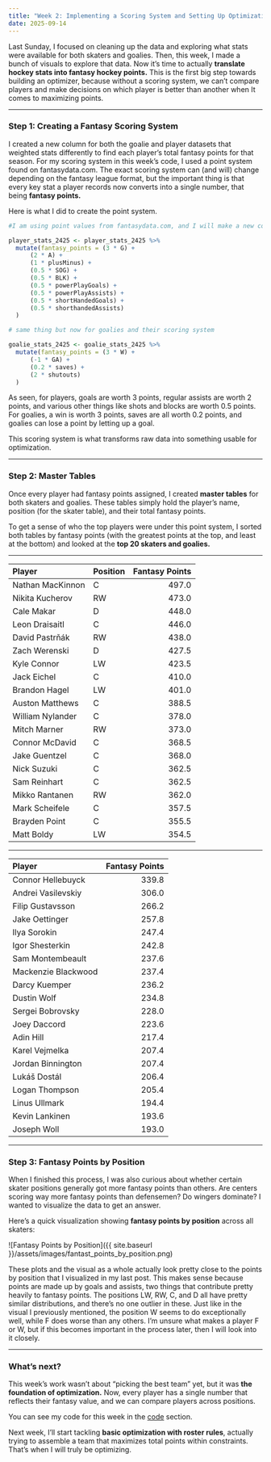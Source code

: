 ```yaml
---
title: "Week 2: Implementing a Scoring System and Setting Up Optimization"
date: 2025-09-14
---
```


Last Sunday, I focused on cleaning up the data and exploring what stats were available for both skaters and goalies. Then, this week, I made a bunch of visuals to explore that data. Now it’s time to actually **translate hockey stats into fantasy hockey points.** This is the first big step towards building an optimizer, because without a scoring system, we can’t compare players and make decisions on which player is better than another when It comes to maximizing points.

---

### Step 1: Creating a Fantasy Scoring System
I created a new column for both the goalie and player datasets that weighted stats differently to find each player’s total fantasy points for that season. For my scoring system in this week’s code, I used a point system found on fantasydata.com. The exact scoring system can (and will) change depending on the fantasy league format, but the important thing is that every key stat a player records now converts into a single number, that being **fantasy points.**

Here is what I did to create the point system.
```r
#I am using point values from fantasydata.com, and I will make a new column to calculate what every players fantasy points would be for this season

player_stats_2425 <- player_stats_2425 %>%
  mutate(fantasy_points = (3 * G) +
      (2 * A) +
      (1 * plusMinus) +
      (0.5 * SOG) +
      (0.5 * BLK) +
      (0.5 * powerPlayGoals) +
      (0.5 * powerPlayAssists) +
      (0.5 * shortHandedGoals) +
      (0.5 * shorthandedAssists)
  )

# same thing but now for goalies and their scoring system

goalie_stats_2425 <- goalie_stats_2425 %>% 
  mutate(fantasy_points = (3 * W) +
      (-1 * GA) + 
      (0.2 * saves) +
      (2 * shutouts)
  )
```
As seen, for players, goals are worth 3 points, regular assists are worth 2 points, and various other things like shots and blocks are worth 0.5 points. For goalies, a win is worth 3 points, saves are all worth 0.2 points, and goalies can lose a point by letting up a goal.

This scoring system is what transforms raw data into something usable for optimization.  

---

### Step 2: Master Tables
Once every player had fantasy points assigned, I created **master tables** for both skaters and goalies. These tables simply hold the player’s name, position (for the skater table), and their total fantasy points.  

To get a sense of who the top players were under this point system, I sorted both tables by fantasy points (with the greatest points at the top, and least at the bottom) and looked at the **top 20 skaters and goalies.**

---

| Player           | Position | Fantasy Points |
|:-----------------|:---------|---------------:|
| Nathan MacKinnon | C        |          497.0 |
| Nikita Kucherov  | RW       |          473.0 |
| Cale Makar       | D        |          448.0 |
| Leon Draisaitl   | C        |          446.0 |
| David Pastrňák   | RW       |          438.0 |
| Zach Werenski    | D        |          427.5 |
| Kyle Connor      | LW       |          423.5 |
| Jack Eichel      | C        |          410.0 |
| Brandon Hagel    | LW       |          401.0 |
| Auston Matthews  | C        |          388.5 |
| William Nylander | C        |          378.0 |
| Mitch Marner     | RW       |          373.0 |
| Connor McDavid   | C        |          368.5 |
| Jake Guentzel    | C        |          368.0 |
| Nick Suzuki      | C        |          362.5 |
| Sam Reinhart     | C        |          362.5 |
| Mikko Rantanen   | RW       |          362.0 |
| Mark Scheifele   | C        |          357.5 |
| Brayden Point    | C        |          355.5 |
| Matt Boldy       | LW       |          354.5 |

---

| Player              | Fantasy Points |
|:--------------------|---------------:|
| Connor Hellebuyck   |          339.8 |
| Andrei Vasilevskiy  |          306.0 |
| Filip Gustavsson    |          266.2 |
| Jake Oettinger      |          257.8 |
| Ilya Sorokin        |          247.4 |
| Igor Shesterkin     |          242.8 |
| Sam Montembeault    |          237.6 |
| Mackenzie Blackwood |          237.4 |
| Darcy Kuemper       |          236.2 |
| Dustin Wolf         |          234.8 |
| Sergei Bobrovsky    |          228.0 |
| Joey Daccord        |          223.6 |
| Adin Hill           |          217.4 |
| Karel Vejmelka      |          207.4 |
| Jordan Binnington   |          207.4 |
| Lukáš Dostál        |          206.4 |
| Logan Thompson      |          205.4 |
| Linus Ullmark       |          194.4 |
| Kevin Lankinen      |          193.6 |
| Joseph Woll         |          193.0 |
---

### Step 3: Fantasy Points by Position
When I finished this process, I was also curious about whether certain skater positions generally got more fantasy points than others. Are centers scoring way more fantasy points than defensemen? Do wingers dominate? I wanted to visualize the data to get an answer.

Here’s a quick visualization showing **fantasy points by position** across all skaters:  

![Fantasy Points by Position]({{ site.baseurl }}/assets/images/fantast_points_by_position.png)

These plots and the visual as a whole actually look pretty close to the points by position that I visualized in my last post. This makes sense because points are made up by goals and assists, two things that contribute pretty heavily to fantasy points. The positions LW, RW, C, and D all have pretty similar distributions, and there’s no one outlier in these. Just like in the visual I previously mentioned, the position W seems to do exceptionally well, while F does worse than any others. I’m unsure what makes a player F or W, but if this becomes important in the process later, then I will look into it closely.

---

### What’s next?
This week’s work wasn’t about “picking the best team” yet, but it was **the foundation of optimization.** Now, every player has a single number that reflects their fantasy value, and we can compare players across positions.  

You can see my code for this week in the [code](https://henrylange.github.io/fantasy-nhl-optimizer/code/) section.

Next week, I’ll start tackling **basic optimization with roster rules**, actually trying to assemble a team that maximizes total points within constraints. That’s when I will truly be optimizing.

